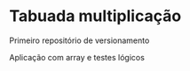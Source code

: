 # Tabuada multiplicação
 Primeiro repositório de versionamento 
 
Aplicação com array e testes lógicos
